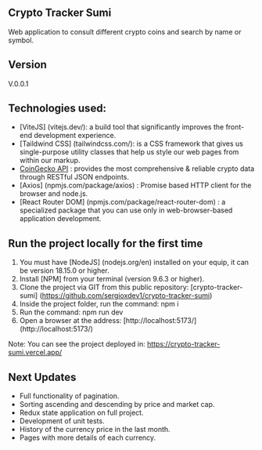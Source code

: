 ## Crypto Tracker Sumi
Web application to consult different crypto coins and search by name or symbol.

## Version
V.0.0.1

## Technologies used:
* [ViteJS] (vitejs.dev/):  a build tool that significantly improves the front-end development experience. 
* [Taildwind CSS] (tailwindcss.com/): is a CSS framework that gives us single-purpose utility classes that help us style our web pages from within our markup.
* [CoinGecko API](coingecko.com/) :  provides the most comprehensive & reliable crypto data through RESTful JSON endpoints.
* [Axios] (npmjs.com/package/axios) : Promise based HTTP client for the browser and node.js.
* [React Router DOM] (npmjs.com/package/react-router-dom) : a specialized package that you can use only in web-browser-based application development.

## Run the project locally for the first time
1. You must have [NodeJS] (nodejs.org/en) installed on your equip, it can be version 18.15.0 or higher.
2. Install [NPM] from your terminal (version 9.6.3 or higher).
4. Clone the project via GIT from this public repository: [crypto-tracker-sumi] (https://github.com/sergioxdev1/crypto-tracker-sumi)
5. Inside the project folder, run the command: npm i
6. Run the command: npm run dev
7. Open a browser at the address: [http://localhost:5173/] (http://localhost:5173/)

Note: You can see the project deployed in: https://crypto-tracker-sumi.vercel.app/

## Next Updates
* Full functionality of pagination.
* Sorting ascending and descending by price and market cap.
* Redux state application on full project.
* Development of unit tests.
* History of the currency price in the last month.
* Pages with more details of each currency.
